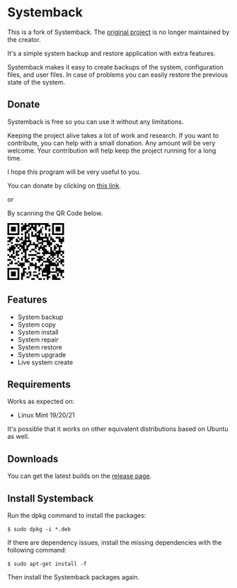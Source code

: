 # Systemback

This is a fork of Systemback. The [original project](https://sourceforge.net/projects/systemback) is no longer maintained by the creator.

It's a simple system backup and restore application with extra features.

Systemback makes it easy to create backups of the system, configuration files, and user files. In case of problems you can easily restore the previous state of the system.

## Donate

Systemback is free so you can use it without any limitations.

Keeping the project alive takes a lot of work and research. If you want to contribute, you can help with a small donation. Any amount will be very welcome. Your contribution will help keep the project running for a long time.

I hope this program will be very useful to you.

You can donate by clicking on [this link](https://www.paypal.com/donate/?hosted_button_id=NT6YZP9PV7SY6 "Click to Donate Here").

or

By scanning the QR Code below.

![QR Code](.donate/image/MaranBr.png "Scan to Donate Here")

## Features

- System backup
- System copy
- System install
- System repair
- System restore
- System upgrade
- Live system create

## Requirements

Works as expected on:

- Linux Mint 19/20/21

It's possible that it works on other equivalent distributions based on Ubuntu as well.

## Downloads

You can get the latest builds on the [release page](https://github.com/MaranBr/Systemback/releases).

## Install Systemback

Run the dpkg command to install the packages:

```
$ sudo dpkg -i *.deb
```

If there are dependency issues, install the missing dependencies with the following command:

```
$ sudo apt-get install -f
```

Then install the Systemback packages again.
